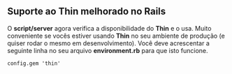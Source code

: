 ## Suporte ao Thin melhorado no Rails

O **script/server** agora verifica a disponibilidade do **Thin** e o usa. Muito conveniente se vocês estiver usando **Thin** no seu ambiente de produção (e quiser rodar o mesmo em desenvolvimento). Você deve acrescentar a seguinte linha no seu arquivo **environment.rb** para que isto funcione.

	config.gem 'thin'
